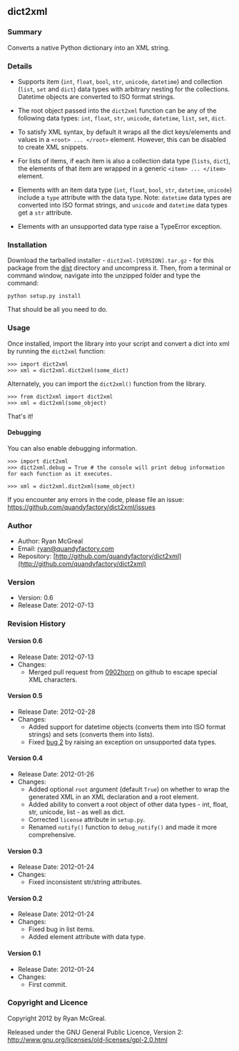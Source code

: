 ## dict2xml

### Summary

Converts a native Python dictionary into an XML string. 

### Details

* Supports item (`int`, `float`, `bool`, `str`, `unicode`, `datetime`) and collection (`list`, `set` and `dict`) data types with arbitrary nesting for the collections. Datetime objects are converted to ISO format strings.

* The root object passed into the `dict2xml` function can be any of the following data types: `int`, `float`, `str`, `unicode`, `datetime`, `list`, `set`, `dict`.

* To satisfy XML syntax, by default it wraps all the dict keys/elements and values in a `<root> ... </root>` element. However, this can be disabled to create XML snippets.

* For lists of items, if each item is also a collection data type (`lists`, `dict`), the elements of that item are wrapped in a generic `<item> ... </item>` element.

* Elements with an item data type (`int`, `float`, `bool`, `str`, `datetime`, `unicode`) include a `type` attribute with the data type. Note: `datetime` data types are converted into ISO format strings, and `unicode` and `datetime` data types get a `str` attribute.

* Elements with an unsupported data type raise a TypeError exception.

### Installation

Download the tarballed installer - `dict2xml-[VERSION].tar.gz` - for this package from the [dist](https://github.com/quandyfactory/dict2xml/tree/master/dist) directory and uncompress it. Then, from a terminal or command window, navigate into the unzipped folder and type the command:

    python setup.py install
    
That should be all you need to do.

### Usage

Once installed, import the library into your script and convert a dict into xml by running the `dict2xml` function:

    >>> import dict2xml
    >>> xml = dict2xml.dict2xml(some_dict)

Alternately, you can import the `dict2xml()` function from the library.

    >>> from dict2xml import dict2xml
    >>> xml = dict2xml(some_object)

That's it!

#### Debugging

You can also enable debugging information.

    >>> import dict2xml
    >>> dict2xml.debug = True # the console will print debug information for each function as it executes.  
    
    >>> xml = dict2xml.dict2xml(some_object)

If you encounter any errors in the code, please file an issue: <https://github.com/quandyfactory/dict2xml/issues>

### Author

* Author: Ryan McGreal
* Email: [ryan@quandyfactory.com](mailto:ryan@quandyfactory.com)
* Repository: [http://github.com/quandyfactory/dict2xml](http://github.com/quandyfactory/dict2xml)

### Version

* Version: 0.6
* Release Date: 2012-07-13

### Revision History

#### Version 0.6

* Release Date: 2012-07-13
* Changes: 
    * Merged pull request from [0902horn](https://github.com/0902horn/dict2xml) on github to escape special XML characters.

#### Version 0.5

* Release Date: 2012-02-28
* Changes: 
    * Added support for datetime objects (converts them into ISO format strings) and sets (converts them into lists).
    * Fixed [bug 2](https://github.com/quandyfactory/dict2xml/issues/2) by raising an exception on unsupported data types.

#### Version 0.4

* Release Date: 2012-01-26
* Changes: 
    * Added optional `root` argument (default `True`) on whether to wrap the generated XML in an XML declaration and a root element.
    * Added ability to convert a root object of other data types - int, float, str, unicode, list - as well as dict.
    * Corrected `license` attribute in `setup.py`.
    * Renamed `notify()` function to `debug_notify()` and made it more comprehensive.

#### Version 0.3

* Release Date: 2012-01-24
* Changes: 
    * Fixed inconsistent str/string attributes.

#### Version 0.2

* Release Date: 2012-01-24
* Changes: 
    * Fixed bug in list items.
    * Added element attribute with data type.

#### Version 0.1

* Release Date: 2012-01-24
* Changes: 
    * First commit.

### Copyright and Licence

Copyright 2012 by Ryan McGreal. 

Released under the GNU General Public Licence, Version 2:  
<http://www.gnu.org/licenses/old-licenses/gpl-2.0.html>

